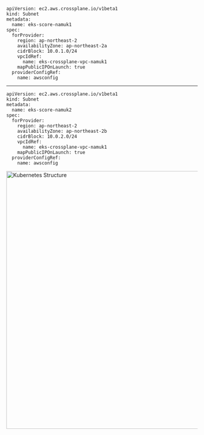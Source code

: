 ```
apiVersion: ec2.aws.crossplane.io/v1beta1
kind: Subnet
metadata:
  name: eks-score-namuk1
spec:
  forProvider:
    region: ap-northeast-2
    availabilityZone: ap-northeast-2a
    cidrBlock: 10.0.1.0/24
    vpcIdRef:
      name: eks-crossplane-vpc-namuk1
    mapPublicIPOnLaunch: true
  providerConfigRef:
    name: awsconfig
```

---

```
apiVersion: ec2.aws.crossplane.io/v1beta1
kind: Subnet
metadata:
  name: eks-score-namuk2
spec:
  forProvider:
    region: ap-northeast-2
    availabilityZone: ap-northeast-2b
    cidrBlock: 10.0.2.0/24
    vpcIdRef:
      name: eks-crossplane-vpc-namuk1
    mapPublicIPOnLaunch: true
  providerConfigRef:
    name: awsconfig
```    
    

<img src=" " width="850px" height="680px" title="px(픽셀) 크기 설정" alt="Kubernetes Structure"></img><br/>

    
